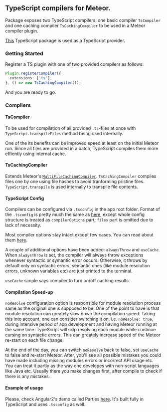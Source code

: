 ## TypeScript compilers for Meteor.

Package exposes two TypeScript compilers: one basic compiler `TsCompiler` and one caching compiler `TsCachingCompiler` to be used in a Meteor compiler plugin.

[This](https://github.com/barbatus/angular2/tree/master/packages/typescript) TypeScript package is used as a TypeScript provider.

### Getting Started
Register a TS plugin with one of two provided compilers as follows: 
````ts
Plugin.registerCompiler({
  extensions: ['ts'],
}, () => new TsCachingCompiler());
````
And you are ready to go.

### Compilers
#### TsCompiler
To be used for compilation of all provided `.ts`-files at once with `TypeScript.transpileFiles` method being used internally.

One of the its benefits can be improved speed at least on the initial Meteor run. Since all files are provided in a batch,
TypeScript compiles them more effiently using internal cache.

#### TsCachingCompiler
Extends Meteor's [`MultiFileCachingCompiler`](https://atmospherejs.com/meteor/caching-compiler). `TsCachingCompiler` compiles files one by one using
file hashes to avoid tranforming pristine files. `TypeScript.transpile` is used internally to transpile file contents.

#### TypeScript Config
Compilers can be configured via `.tsconfig` in the app root folder.
Format of the `.tsconfig` is pretty much the same as [here](https://github.com/Microsoft/TypeScript/wiki/tsconfig.json),
except whole config structure is treated as `compilerOptions` part;
`files` part is omitted due to lack of necessity.

Most compiler options stay intact except few cases. You can read about them
[here](https://github.com/barbatus/angular2/tree/master/packages/typescript).

A couple of additional options have been added: `alwaysThrow` and `useCache`.
When `alwaysThrow` is set, the compiler will always throw exceptions whenever syntactic or symantic error
occurs. Otherwise, it throws by default only on syntactic errors,
semantic ones (like module resolution errors, unknown variables etc) are just printed to the terminal.

`useCache` simple says compiler to turn on/off caching results.

#### Compilation Speed-up
`noResolve` configuration option is responsible for module resolution process same as the original one is supposed to be.
One of the point to have is that module resolution can greately slow down the compilation speed. Taking this into account, one can consider switching it on, i.e. `noResolve: true`, during intensive period of app development and having Meteor running at the same time.
TypeScript will skip resolving each module while continue cursing on syntactic errors. This can greately increase speed of the Meteor re-start on each file change.

At the end of the day, you can switch `noResolve` back to false, set `useCache` to false and re-start Meteor. After, you'll see all possible mistakes you could have made including missing modules errors or incorrect API usage etc. You can treat it partly as the way one developes with non-script languages like Java etc. Usually there you make changes first, after compile to check if there is any mistakes.

#### Example of usage
Please, check Angular2's demo called Parties [here](https://github.com/Urigo/Meteor-Angular2/tree/master/examples/parties). It's built fully in TypeScript and uses `.tsconfig` as well.
